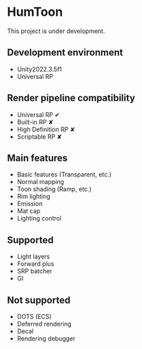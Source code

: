 # HumToon
This project is under development.

## Development environment
- Unity2022.3.5f1
- Universal RP

## Render pipeline compatibility
- Universal RP ✔
- Built-in RP ✘
- High Definition RP ✘
- Scriptable RP ✘

## Main features
- Basic features (Transparent, etc.)
- Normal mapping
- Toon shading (Ramp, etc.)
- Rim lighting
- Emission
- Mat cap
- Lighting control

## Supported
- Light layers
- Forward plus
- SRP batcher
- GI

## Not supported
- DOTS (ECS)
- Deferred rendering
- Decal
- Rendering debugger
